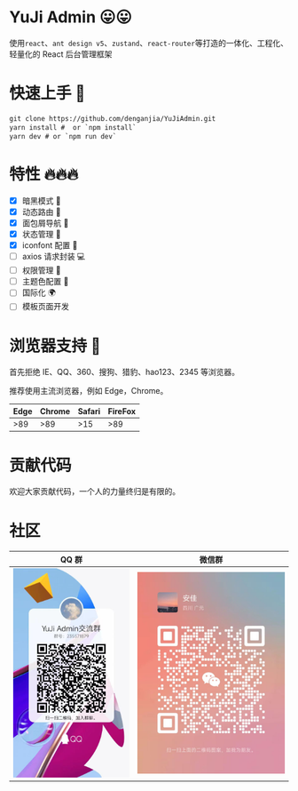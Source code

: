 # YuJi Admin 😛😛

使用`react`、`ant design v5`、`zustand`、`react-router`等打造的一体化、工程化、轻量化的 React 后台管理框架

# 快速上手 🚀

```shell
git clone https://github.com/denganjia/YuJiAdmin.git
yarn install #  or `npm install`
yarn dev # or `npm run dev`
```

# 特性 🔥🔥🔥

-[x] 暗黑模式 🌌 
-[x] 动态路由 🚥 
-[x] 面包屑导航 🚩 
-[x] 状态管理 🏪 
-[x] iconfont 配置 🗽 
-[ ] axios 请求封装 💻 
-[ ] 权限管理 🚧 
-[ ] 主题色配置 🌈 
-[ ] 国际化 🌍 
-[ ] 模板页面开发

# 浏览器支持 🦾

首先拒绝 IE、QQ、360、搜狗、猎豹、hao123、2345 等浏览器。

推荐使用主流浏览器，例如 Edge，Chrome。

| Edge | Chrome | Safari | FireFox |
| ---- | ------ | ------ | ------- |
| \>89 | \>89   | \>15   | \>89    |

# 贡献代码

欢迎大家贡献代码，一个人的力量终归是有限的。

# 社区

| QQ 群                                                                                                                                                                      | 微信群                                                                                                                                                                     |
| -------------------------------------------------------------------------------------------------------------------------------------------------------------------------- | -------------------------------------------------------------------------------------------------------------------------------------------------------------------------- |
| ![](https://raw.githubusercontent.com/denganjia/Graphic-bed/main/%E5%BE%AE%E4%BF%A1%E5%9B%BE%E7%89%87_20230113163659.jpg?token=GHSAT0AAAAAABZWXWKUFWSICU6QZF6DTW7MY6BDFKQ) | ![](https://raw.githubusercontent.com/denganjia/Graphic-bed/main/%E5%BE%AE%E4%BF%A1%E5%9B%BE%E7%89%87_20230113163924.jpg?token=GHSAT0AAAAAABZWXWKVZ2Y3BVPGAKOSKWSUY6BDE3A) |
